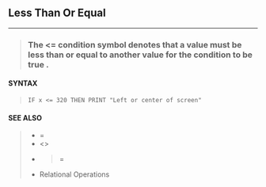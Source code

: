 ## Less Than Or Equal
---
<blockquote>

### The <= condition symbol denotes that a value must be less than or equal to another value for the condition to be true .

</blockquote>

#### SYNTAX

<blockquote>

`IF x <= 320 THEN PRINT "Left or center of screen"`

</blockquote>

#### SEE ALSO

<blockquote>

* =
* <>
* >=
* Relational Operations

</blockquote>
